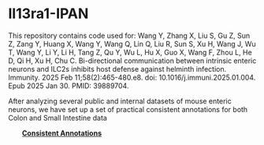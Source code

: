 # Il13ra1-IPAN

This repository contains code used for: Wang Y, Zhang X, Liu S, Gu Z, Sun Z, Zang Y, Huang X, Wang Y, Wang Q, Lin Q, Liu R, Sun S, Xu H, Wang J, Wu T, Wang Y, Li Y, Li H, Tang Z, Qu Y, Wu L, Hu X, Guo X, Wang F, Zhou L, He D, Qi H, Xu H, Chu C. Bi-directional communication between intrinsic enteric neurons and ILC2s inhibits host defense against helminth infection. Immunity. 2025 Feb 11;58(2):465-480.e8. doi: 10.1016/j.immuni.2025.01.004. Epub 2025 Jan 30. PMID: 39889704.
     
              
                

After analyzing several public and internal datasets of mouse enteric neurons, we have set up a set of practical consistent annotations for both Colon and Small Intestine data                
           
&emsp;&emsp;<a href="[http://example.com](https://github.com/Ruismart/Il13ra1-IPAN/edit/main/Anno_consist.md)" target="_blank">**Consistent Annotations**</a>
 



             
